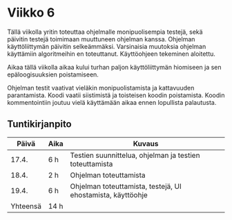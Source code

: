 # Viikko 6

Tällä viikolla yritin toteuttaa ohjelmalle monipuolisempia testejä, sekä päivitin testejä toimimaan muuttuneen ohjelman kanssa. Ohjelman käyttöliittymän päivitin selkeämmäksi. Varsinaisia muutoksia ohjelman käyttämiin algoritmeihin en toteuttanut. Käyttöohjeen tekeminen aloitettu. 

Aikaa tällä viikolla aikaa kului turhan paljon käyttöliittymän hiomiseen ja sen epäloogisuuksien poistamiseen.

Ohjelman testit vaativat vieläkin monipuolistamista ja kattavuuden parantamista. Koodi vaatii siistimistä ja toisteisen koodin poistamista. Koodin kommentointiin joutuu vielä käyttämään aikaa ennen lopullista palautusta.


## Tuntikirjanpito

| Päivä | Aika | Kuvaus |
| ----- | ------------- | ------ |
| 17.4.  | 6 h            | Testien suunnittelua, ohjelman ja testien  toteuttamista |
| 18.4.  | 2 h            | Ohjelman toteuttamista |
| 19.4.  | 6 h            | Ohjelman toteuttamista, testejä, UI ehostamista, käyttöohje |
| Yhteensä | 14 h         |        |

